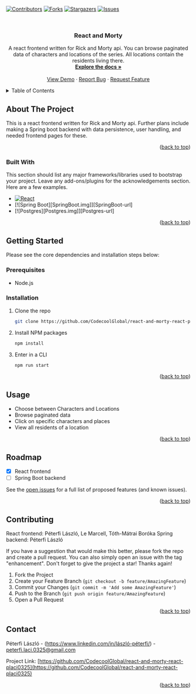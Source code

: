 <!-- Improved compatibility of back to top link: See: https://github.com/othneildrew/Best-README-Template/pull/73 -->
<a name="readme-top"></a>
<!--
*** Thanks for checking out the Best-README-Template. If you have a suggestion
*** that would make this better, please fork the repo and create a pull request
*** or simply open an issue with the tag "enhancement".
*** Don't forget to give the project a star!
*** Thanks again! Now go create something AMAZING! :D
-->



<!-- PROJECT SHIELDS -->
<!--
*** I'm using markdown "reference style" links for readability.
*** Reference links are enclosed in brackets [ ] instead of parentheses ( ).
*** See the bottom of this document for the declaration of the reference variables
*** for contributors-url, forks-url, etc. This is an optional, concise syntax you may use.
*** https://www.markdownguide.org/basic-syntax/#reference-style-links
-->
[![Contributors][contributors-shield]][contributors-url]
[![Forks][forks-shield]][forks-url]
[![Stargazers][stars-shield]][stars-url]
[![Issues][issues-shield]][issues-url]



<!-- PROJECT LOGO -->
<br />
<div align="center">

  <h3 align="center">React and Morty</h3>

  <p align="center">
    A react frontend written for Rick and Morty api. You can browse paginated data of characters and locations of the series. All locations contain the residents living there.
    <br />
    <a href="https://github.com/CodecoolGlobal/react-and-morty-react-placi0325"><strong>Explore the docs »</strong></a>
    <br />
    <br />
    <a href="https://github.com/CodecoolGlobal/react-and-morty-react-placi0325">View Demo</a>
    ·
    <a href="https://github.com/CodecoolGlobal/react-and-morty-react-placi0325/issues">Report Bug</a>
    ·
    <a href="https://github.com/CodecoolGlobal/react-and-morty-react-placi0325/issues">Request Feature</a>
  </p>
</div>



<!-- TABLE OF CONTENTS -->
<details>
  <summary>Table of Contents</summary>
  <ol>
    <li>
      <a href="#about-the-project">About The Project</a>
      <ul>
        <li><a href="#built-with">Built With</a></li>
      </ul>
    </li>
    <li>
      <a href="#getting-started">Getting Started</a>
      <ul>
        <li><a href="#prerequisites">Prerequisites</a></li>
        <li><a href="#installation">Installation</a></li>
      </ul>
    </li>
    <li><a href="#usage">Usage</a></li>
    <li><a href="#roadmap">Roadmap</a></li>
    <li><a href="#contributing">Contributing</a></li>
    <li><a href="#license">License</a></li>
    <li><a href="#contact">Contact</a></li>
    <li><a href="#acknowledgments">Acknowledgments</a></li>
  </ol>
</details>



<!-- ABOUT THE PROJECT -->
## About The Project

This is a react frontend written for Rick and Morty api. Further plans include making a Spring boot backend with data persistence, user handling, and needed frontend pages for these.

<p align="right">(<a href="#readme-top">back to top</a>)</p>



### Built With

This section should list any major frameworks/libraries used to bootstrap your project. Leave any add-ons/plugins for the acknowledgements section. Here are a few examples.


* [![React][React.js]][React-url]
* [![Spring Boot][SpringBoot.img]][SpringBoot-url]
* [![Postgres][Postgres.img]][Postgres-url]

<p align="right">(<a href="#readme-top">back to top</a>)</p>



<!-- GETTING STARTED -->
## Getting Started

Please see the core dependencies and installation steps below:

### Prerequisites

<ul>
  <li>Node.js</li>
</ul>

### Installation

1. Clone the repo
   ```sh
   git clone https://github.com/CodecoolGlobal/react-and-morty-react-placi0325
   ```
3. Install NPM packages
   ```sh
   npm install
   ```
4. Enter in a CLI
   ```sh
   npm run start
   ```

<p align="right">(<a href="#readme-top">back to top</a>)</p>



<!-- USAGE EXAMPLES -->
## Usage

<ul>
  <li>Choose between Characters and Locations</li>
  <li>Browse paginated data</li>
  <li>Click on specific characters and places</li>
  <li>View all residents of a location</li>
</ul>

<p align="right">(<a href="#readme-top">back to top</a>)</p>



<!-- ROADMAP -->
## Roadmap

- [x] React frontend
- [ ] Spring Boot backend

See the [open issues](https://github.com/CodecoolGlobal/react-and-morty-react-placi0325/issues) for a full list of proposed features (and known issues).

<p align="right">(<a href="#readme-top">back to top</a>)</p>



<!-- CONTRIBUTING -->
## Contributing

React frontend: Péterfi László, Le Marcell, Tóth-Mátrai Boróka
Spring backend: Péterfi László

If you have a suggestion that would make this better, please fork the repo and create a pull request. You can also simply open an issue with the tag "enhancement".
Don't forget to give the project a star! Thanks again!

1. Fork the Project
2. Create your Feature Branch (`git checkout -b feature/AmazingFeature`)
3. Commit your Changes (`git commit -m 'Add some AmazingFeature'`)
4. Push to the Branch (`git push origin feature/AmazingFeature`)
5. Open a Pull Request

<p align="right">(<a href="#readme-top">back to top</a>)</p>


<!-- CONTACT -->
## Contact

Péterfi László - (https://www.linkedin.com/in/lászló-péterfi/) - peterfi.laci.0325@gmail.com

Project Link: [https://github.com/CodecoolGlobal/react-and-morty-react-placi0325](https://github.com/CodecoolGlobal/react-and-morty-react-placi0325)

<p align="right">(<a href="#readme-top">back to top</a>)</p>



<!-- MARKDOWN LINKS & IMAGES -->
<!-- https://www.markdownguide.org/basic-syntax/#reference-style-links -->
[contributors-shield]: https://img.shields.io/github/contributors/placi0325/react-and-morty-react-placi0325.svg?style=for-the-badge
[contributors-url]: https://github.com/CodecoolGlobal/react-and-morty-react-placi0325/graphs/contributors
[forks-shield]: https://img.shields.io/github/forks/placi0325/react-and-morty-react-placi0325.svg?style=for-the-badge
[forks-url]: https://github.com/CodecoolGlobal/react-and-morty-react-placi0325//network/members
[stars-shield]: https://img.shields.io/github/stars/placi0325/react-and-morty-react-placi0325.svg?style=for-the-badge
[stars-url]: https://github.com/CodecoolGlobal/react-and-morty-react-placi0325/stargazers
[issues-shield]: https://img.shields.io/github/issues/placi0325react-and-morty-react-placi0325.svg?style=for-the-badge
[issues-url]: https://github.com/CodecoolGlobal/react-and-morty-react-placi0325/issues
[license-shield]: https://img.shields.io/github/license/othneildrew/Best-README-Template.svg?style=for-the-badge
[license-url]: https://github.com/othneildrew/Best-README-Template/blob/master/LICENSE.txt
[linkedin-shield]: https://img.shields.io/badge/-LinkedIn-black.svg?style=for-the-badge&logo=linkedin&colorB=555
[linkedin-url]: https://linkedin.com/in/othneildrew
[product-screenshot]: images/screenshot.png
[Next.js]: https://img.shields.io/badge/next.js-000000?style=for-the-badge&logo=nextdotjs&logoColor=white
[Next-url]: https://nextjs.org/
[React.js]: https://img.shields.io/badge/React-20232A?style=for-the-badge&logo=react&logoColor=61DAFB
[React-url]: https://reactjs.org/
[Vue.js]: https://img.shields.io/badge/Vue.js-35495E?style=for-the-badge&logo=vuedotjs&logoColor=4FC08D
[Vue-url]: https://vuejs.org/
[Angular.io]: https://img.shields.io/badge/Angular-DD0031?style=for-the-badge&logo=angular&logoColor=white
[Angular-url]: https://angular.io/
[Svelte.dev]: https://img.shields.io/badge/Svelte-4A4A55?style=for-the-badge&logo=svelte&logoColor=FF3E00
[Svelte-url]: https://svelte.dev/
[Laravel.com]: https://img.shields.io/badge/Laravel-FF2D20?style=for-the-badge&logo=laravel&logoColor=white
[Laravel-url]: https://laravel.com
[Bootstrap.com]: https://img.shields.io/badge/Bootstrap-563D7C?style=for-the-badge&logo=bootstrap&logoColor=white
[Bootstrap-url]: https://getbootstrap.com
[JQuery.com]: https://img.shields.io/badge/jQuery-0769AD?style=for-the-badge&logo=jquery&logoColor=white
[JQuery-url]: https://jquery.com 
